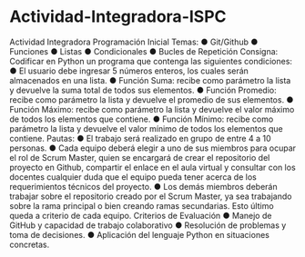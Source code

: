 # Actividad-Integradora-ISPC
Actividad Integradora Programación Inicial
Temas:
● Git/Github
● Funciones
● Listas
● Condicionales
● Bucles de Repetición
Consigna:
Codificar en Python un programa que contenga las siguientes condiciones:
● El usuario debe ingresar 5 números enteros, los cuales serán almacenados en una
lista.
● Función Suma: recibe como parámetro la lista y devuelve la suma total de todos
sus elementos.
● Función Promedio: recibe como parámetro la lista y devuelve el promedio de sus
elementos.
● Función Máximo: recibe como parámetro la lista y devuelve el valor máximo de
todos los elementos que contiene.
● Función Mínimo: recibe como parámetro la lista y devuelve el valor mínimo de
todos los elementos que contiene.
Pautas:
● El trabajo será realizado en grupo de entre 4 a 10 personas.
● Cada equipo deberá elegir a uno de sus miembros para ocupar el rol de Scrum
Master, quien se encargará de crear el repositorio del proyecto en Github, compartir
el enlace en el aula virtual y consultar con los docentes cualquier duda que el equipo
pueda tener acerca de los requerimientos técnicos del proyecto.
● Los demás miembros deberán trabajar sobre el repositorio creado por el Scrum
Master, ya sea trabajando sobre la rama principal o bien creando ramas
secundarias. Esto último queda a criterio de cada equipo.
Criterios de Evaluación
● Manejo de GitHub y capacidad de trabajo colaborativo
● Resolución de problemas y toma de decisiones.
● Aplicación del lenguaje Python en situaciones concretas.
